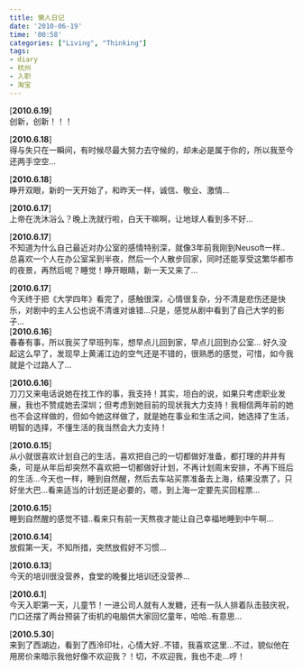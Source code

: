```yaml
---
title: 懒人日记
date: '2010-06-19'
time: '00:58'
categories: ["Living", "Thinking"]
tags:
- diary
- 杭州
- 入职
- 淘宝
---
```



[**2010.6.19**]  
创新，创新！！！  

[**2010.6.18**]  
得与失只在一瞬间，有时候尽最大努力去守候的，却未必是属于你的，所以我至今还两手空空...  

[**2010.6.18**]  
睁开双眼，新的一天开始了，和昨天一样，诚信、敬业、激情...  

[**2010.6.17**]  
上帝在洗沐浴么？晚上洗就行啦，白天干嘛啊，让地球人看到多不好...  

[**2010.6.17**]  
不知道为什么自己最近对办公室的感情特别深，就像3年前我刚到Neusoft一样..  总喜欢一个人在办公室呆到半夜，然后一个人散步回家，同时还能享受这繁华都市的夜景，再然后呢？睡觉！睁开眼睛，新一天又来了...  

[**2010.6.17**]  
今天终于把《大学四年》看完了，感触很深，心情很复杂，分不清是悲伤还是快乐，对剧中的主人公也说不清谁对谁错...只是，感觉从剧中看到了自己大学的影子...  
[**2010.6.16**]  
春春有事，所以我买了早班列车，想早点儿回到家，早点儿回到办公室...  好久没起这么早了，发现早上黄浦江边的空气还是不错的，很熟悉的感觉，可惜，如今我就是个过路人了...  

[**2010.6.16**]  
刀刀又来电话说她在找工作的事，我支持！其实，坦白的说，如果只考虑职业发展，我也不赞成她去深圳；但考虑到她目前的现状我大力支持！我相信两年前的她也不会这样做的，但如今她这样做了，就是她在事业和生活之间，她选择了生活，明智的选择，不懂生活的我当然会大力支持！  

[**2010.6.15**]  
从小就很喜欢计划自己的生活，喜欢把自己的一切都做好准备，都打理的井井有条，可是从年后却突然不喜欢把一切都做好计划，不再计划周末安排，不再下班后的生活...今天也一样，睡到自然醒，然后去车站买票准备去上海，结果没票了，只好坐大巴...看来适当的计划还是必要的，嗯，到上海一定要先买回程票...  

[**2010.6.15**]  
睡到自然醒的感觉不错..看来只有前一天熬夜才能让自己幸福地睡到中午啊...  

[**2010.6.14**]  
放假第一天，不知所措，突然放假好不习惯...  

[**2010.6.13**]  
今天的培训很没营养，食堂的晚餐比培训还没营养...  

[**2010.6.1**]  
今天入职第一天，儿童节！一进公司人就有人发糖，还有一队人排着队击鼓庆祝，门口还摆了两台预装了街机的电脑供大家回忆童年，哈哈..有意思...  

[**2010.5.30**]  
来到了西湖边，看到了西泠印社，心情大好..不错，我喜欢这里...不过，貌似他在用房价来暗示我他好像不欢迎我？！切，不欢迎我，我也不走...哼！  
